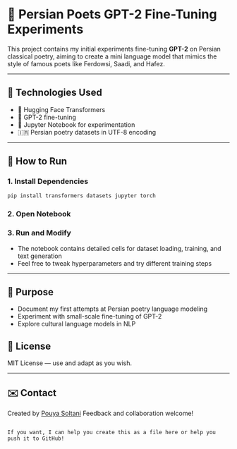 
# 📜 Persian Poets GPT-2 Fine-Tuning Experiments

This project contains my initial experiments fine-tuning **GPT-2** on Persian classical poetry, aiming to create a mini language model that mimics the style of famous poets like Ferdowsi, Saadi, and Hafez.


---

## 🔧 Technologies Used

- 🤖 Hugging Face Transformers  
- 🧠 GPT-2 fine-tuning  
- 📝 Jupyter Notebook for experimentation  
- 🇮🇷 Persian poetry datasets in UTF-8 encoding  

---

## 🚀 How to Run

### 1. Install Dependencies

```bash
pip install transformers datasets jupyter torch
````

### 2. Open Notebook


### 3. Run and Modify

* The notebook contains detailed cells for dataset loading, training, and text generation
* Feel free to tweak hyperparameters and try different training steps

---

## 🎯 Purpose

* Document my first attempts at Persian poetry language modeling
* Experiment with small-scale fine-tuning of GPT-2
* Explore cultural language models in NLP


## 📜 License

MIT License — use and adapt as you wish.

---

## ✉️ Contact

Created by [Pouya Soltani](https://github.com/pouyasolltani81)
Feedback and collaboration welcome!

```

If you want, I can help you create this as a file here or help you push it to GitHub!
```
